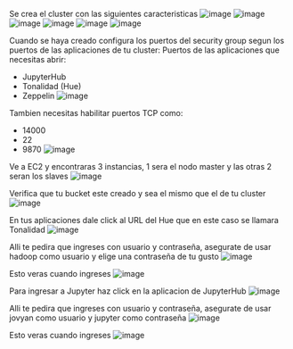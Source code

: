 Se crea el cluster con las siguientes caracteristicas
![image](https://github.com/user-attachments/assets/62431f4d-e9f6-4b07-93a8-6deb1974559e)
![image](https://github.com/user-attachments/assets/ee59f8cf-c7d5-4a1a-bbb3-1d2d22a94b16)
![image](https://github.com/user-attachments/assets/7f701c9c-8dfc-4428-ac1c-b21e7c736b72)
![image](https://github.com/user-attachments/assets/4dffea36-a169-43c4-9622-93d5a523b433)
![image](https://github.com/user-attachments/assets/b18e7acd-1866-465a-8543-f0e6bdf7d620)
![image](https://github.com/user-attachments/assets/41641576-3626-42e0-aacd-29d6bf13724f)

Cuando se haya creado configura los puertos del security group segun los puertos de las aplicaciones de tu cluster:
Puertos de las aplicaciones que necesitas abrir:
- JupyterHub
- Tonalidad (Hue)
- Zeppelin
![image](https://github.com/user-attachments/assets/cc045642-e949-46a8-8acd-cc36dbf08445)

Tambien necesitas habilitar puertos TCP como:
- 14000
- 22
- 9870
![image](https://github.com/user-attachments/assets/01edb33b-ec6c-45ce-886b-2e3c1cb9cc73)

Ve a EC2 y encontraras 3 instancias, 1 sera el nodo master y las otras 2 seran los slaves
![image](https://github.com/user-attachments/assets/c6cb7a69-71de-4d5b-b949-36ab6f13234b)

Verifica que tu bucket este creado y sea el mismo que el de tu cluster
![image](https://github.com/user-attachments/assets/1e30a92a-6bff-4779-beef-f122fac33b2a)

En tus aplicaciones dale click al URL del Hue que en este caso se llamara Tonalidad
![image](https://github.com/user-attachments/assets/cc045642-e949-46a8-8acd-cc36dbf08445)

Alli te pedira que ingreses con usuario y contraseña, asegurate de usar hadoop como usuario y elige una contraseña de tu gusto
![image](https://github.com/user-attachments/assets/47e135e7-8e37-454e-92d3-69f25df56ee2)

Esto veras cuando ingreses
![image](https://github.com/user-attachments/assets/0341201b-dd6c-4677-80d0-45e1783518bc)

Para ingresar a Jupyter haz click en la aplicacion de JupyterHub
![image](https://github.com/user-attachments/assets/cc045642-e949-46a8-8acd-cc36dbf08445)

Alli te pedira que ingreses con usuario y contraseña, asegurate de usar jovyan como usuario y jupyter como contraseña
![image](https://github.com/user-attachments/assets/38478e5d-da21-4cbd-ad89-61d1a6b7ad76)

Esto veras cuando ingreses
![image](https://github.com/user-attachments/assets/07a84fb2-780b-4324-80dd-8405f4104302)
